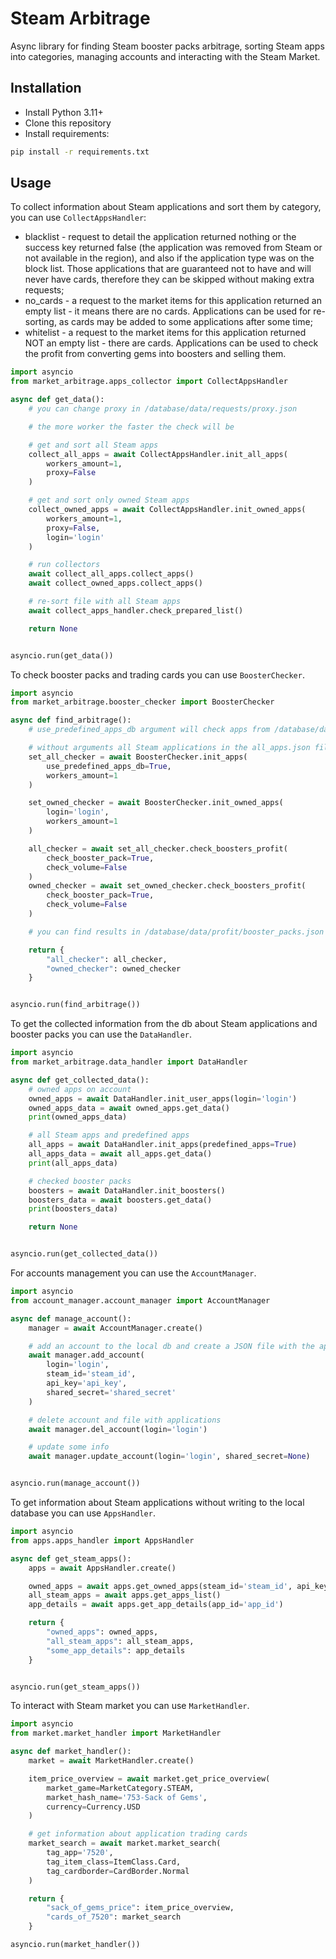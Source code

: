 # Steam Arbitrage
Async library for finding Steam booster packs arbitrage, sorting Steam apps into categories, managing accounts and interacting with the Steam Market.

## Installation
- Install Python 3.11+
- Clone this repository
- Install requirements:

```bash
pip install -r requirements.txt
```
  
## Usage
To collect information about Steam applications and sort them by category, you can use `CollectAppsHandler`:
- blacklist - request to detail the application returned nothing or the success key returned false (the application was removed from Steam or not available in the region), and also if the application type was on the block list. Those applications that are guaranteed not to have and will never have cards, therefore they can be skipped without making extra requests;
- no_cards - a request to the market items for this application returned an empty list - it means there are no cards. Applications can be used for re-sorting, as cards may be added to some applications after some time;
- whitelist - a request to the market items for this application returned NOT an empty list - there are cards. Applications can be used to check the profit from converting gems into boosters and selling them.

```python
import asyncio
from market_arbitrage.apps_collector import CollectAppsHandler

async def get_data():
    # you can change proxy in /database/data/requests/proxy.json

    # the more worker the faster the check will be

    # get and sort all Steam apps
    collect_all_apps = await CollectAppsHandler.init_all_apps(
        workers_amount=1, 
        proxy=False
    )

    # get and sort only owned Steam apps
    collect_owned_apps = await CollectAppsHandler.init_owned_apps(
        workers_amount=1, 
        proxy=False, 
        login='login'
    )

    # run collectors
    await collect_all_apps.collect_apps()
    await collect_owned_apps.collect_apps()

    # re-sort file with all Steam apps
    await collect_apps_handler.check_prepared_list()

    return None


asyncio.run(get_data())
```

To check booster packs and trading cards you can use `BoosterChecker`.

```python
import asyncio
from market_arbitrage.booster_checker import BoosterChecker

async def find_arbitrage():
    # use_predefined_apps_db argument will check apps from /database/data/apps/predefined_apps.json

    # without arguments all Steam applications in the all_apps.json file will be checked
    set_all_checker = await BoosterChecker.init_apps(
        use_predefined_apps_db=True, 
        workers_amount=1
    )

    set_owned_checker = await BoosterChecker.init_owned_apps(
        login='login', 
        workers_amount=1
    )

    all_checker = await set_all_checker.check_boosters_profit(
        check_booster_pack=True, 
        check_volume=False
    )
    owned_checker = await set_owned_checker.check_boosters_profit(
        check_booster_pack=True, 
        check_volume=False
    )

    # you can find results in /database/data/profit/booster_packs.json

    return {
        "all_checker": all_checker,
        "owned_checker": owned_checker
    }


asyncio.run(find_arbitrage())
```

To get the collected information from the db about Steam applications and booster packs you can use the `DataHandler`.

```python
import asyncio
from market_arbitrage.data_handler import DataHandler

async def get_collected_data():
    # owned apps on account
    owned_apps = await DataHandler.init_user_apps(login='login')
    owned_apps_data = await owned_apps.get_data()
    print(owned_apps_data)

    # all Steam apps and predefined apps
    all_apps = await DataHandler.init_apps(predefined_apps=True)
    all_apps_data = await all_apps.get_data()
    print(all_apps_data)

    # checked booster packs
    boosters = await DataHandler.init_boosters()
    boosters_data = await boosters.get_data()
    print(boosters_data)

    return None


asyncio.run(get_collected_data())
```

For accounts management you can use the `AccountManager`.

```python
import asyncio
from account_manager.account_manager import AccountManager

async def manage_account():
    manager = await AccountManager.create()

    # add an account to the local db and create a JSON file with the applications on it
    await manager.add_account(
        login='login',
        steam_id='steam_id',
        api_key='api_key',
        shared_secret='shared_secret'
    )

    # delete account and file with applications
    await manager.del_account(login='login')

    # update some info
    await manager.update_account(login='login', shared_secret=None)


asyncio.run(manage_account())
```

To get information about Steam applications without writing to the local database you can use `AppsHandler`.

```python
import asyncio
from apps.apps_handler import AppsHandler

async def get_steam_apps():
    apps = await AppsHandler.create()

    owned_apps = await apps.get_owned_apps(steam_id='steam_id', api_key='api_key')
    all_steam_apps = await apps.get_apps_list()
    app_details = await apps.get_app_details(app_id='app_id')

    return {
        "owned_apps": owned_apps,
        "all_steam_apps": all_steam_apps,
        "some_app_details": app_details
    }


asyncio.run(get_steam_apps())
```

To interact with Steam market you can use `MarketHandler`.

```python
import asyncio
from market.market_handler import MarketHandler

async def market_handler():
    market = await MarketHandler.create()

    item_price_overview = await market.get_price_overview(
        market_game=MarketCategory.STEAM,
        market_hash_name='753-Sack of Gems',
        currency=Currency.USD
    )

    # get information about application trading cards
    market_search = await market.market_search(
        tag_app='7520',
        tag_item_class=ItemClass.Card,
        tag_cardborder=CardBorder.Normal
    )

    return {
        "sack_of_gems_price": item_price_overview,
        "cards_of_7520": market_search
    }

asyncio.run(market_handler())
```
